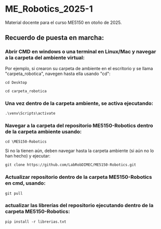 # ME_Robotics_2025-1
Material docente para el curso ME5150 en otoño de 2025.

## Recuerdo de puesta en marcha:

### Abrir CMD en windows o una terminal en Linux/Mac y navegar a la carpeta del ambiente virtual:

Por ejemplo, si crearon su carpeta de ambiente en el escritorio y se llama "carpeta_robotica", navegen hasta ella usando "cd":

`cd Desktop`

`cd carpeta_robotica`

### Una vez dentro de la carpeta ambiente, se activa ejecutando:

`.\venv\Scripts\activate`

### Navegar a la carpeta del repositorio ME5150-Robotics dentro de la carpeta ambiente usando:

`cd \ME5150-Robotics`

Si no la tienen aún, deben navegar hasta la carpeta ambiente (si aún no lo han hecho) y ejecutar:

`git clone https://github.com/LabRobDIMEC/ME5150-Robotics.git`

### Actualizar repositorio dentro de la carpeta ME5150-Robotics en cmd, usando:

`git pull`

### actualizar las librerías del repositorio ejecutando dentro de la carpeta ME5150-Robotics:

`pip install -r librerias.txt`
